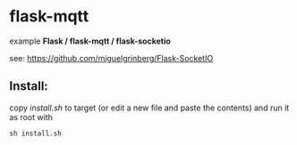 # flask-mqtt
example **Flask / flask-mqtt / flask-socketio**

see: https://github.com/miguelgrinberg/Flask-SocketIO

## Install:

copy _install.sh_ to target (or edit a new file and paste the contents)
and run it as root with
```
sh install.sh
```

